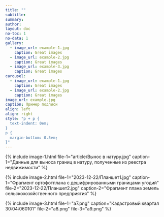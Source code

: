 ```yaml
---
title: ""
subtitle: 
summary:
author: 
layout: doc
no-toc: 1
no-data: 1
gallery:
  - image_url: example-1.jpg
    caption: Great images 
  - image_url: example-2.jpg
    caption: Great images 
  - image_url: example-3.jpg
    caption: Great images 
carousel:
  - image_url: example-1.jpg
    caption: Great images 
  - image_url: example-2.jpg
    caption: Great images 
image_url: example.jpg
caption: Пример подписи    
align: left 
align: right  
style: "p + p {
  text-indent: 0em;
}
p {
  margin-bottom: 0.5em;
}"              
---
```

{% include image-1.html 
file-1="article/Вынос в натуру.jpg" caption-1="Данные для выноса границ в натуру, полученные из реестра недвижимости" %}

{% include image-2.html 
file-1="2023-12-22/Планшет1.jpg" caption-1="Фрагмент ортофотплана с дешифрированными границами угодий" 
file-2="2023-12-22/Планшет2.jpg" caption-2="Фрагмент плана земель сельскохозяйственного предприятия" %}

{% include image-3.html 
file-1="a7.png" caption="Кадастровый квартал 30:04:060101" 
file-2="a8.png" file-3="a9.png"  %}